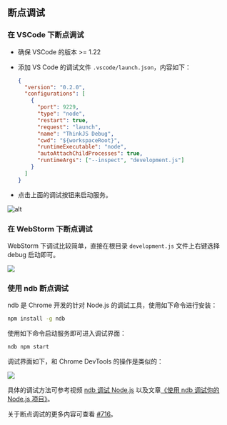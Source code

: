 ## 断点调试

### 在 VSCode 下断点调试

* 确保 VSCode 的版本 >= 1.22
* 添加 VS Code 的调试文件 `.vscode/launch.json`，内容如下：

  ```json
  {
    "version": "0.2.0",
    "configurations": [
      {
        "port": 9229,
        "type": "node",
        "restart": true,
        "request": "launch",
        "name": "ThinkJS Debug",
        "cwd": "${workspaceRoot}",
        "runtimeExecutable": "node",
        "autoAttachChildProcesses": true,
        "runtimeArgs": ["--inspect", "development.js"]
      }
    ]
  }
  ```
* 点击上面的调试按钮来启动服务。

![alt](https://p.ssl.qhimg.com/t01e177d7042059bc7b.png)

### 在 WebStorm 下断点调试

WebStorm 下调试比较简单，直接在根目录 `development.js` 文件上右键选择 debug 启动即可。

![](https://p0.ssl.qhimg.com/t015babb1309bbc9cf7.png)

### 使用 ndb 断点调试

ndb 是 Chrome 开发的针对 Node.js 的调试工具，使用如下命令进行安装：

```bash
npm install -g ndb
```

使用如下命令启动服务即可进入调试界面：

```bash
ndb npm start
```

调试界面如下，和 Chrome DevTools 的操作是类似的：

![](https://p1.ssl.qhimg.com/t01e31c899aa555ca99.jpg)

具体的调试方法可参考视频 [ndb 调试 Node.js](https://v.qq.com/x/page/t0746cv5e06.html) 以及文章[《使用 ndb 调试你的 Node.js 项目》](https://zhuanlan.zhihu.com/p/41315709)。

关于断点调试的更多内容可查看 [#716](https://github.com/thinkjs/thinkjs/issues/716#issuecomment-337449445)。
